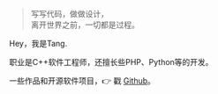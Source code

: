 > 写写代码，做做设计，  
> 离开世界之前，一切都是过程。

Hey，我是Tang.

职业是C++软件工程师，还擅长些PHP、Python等的开发。

一些作品和开源软件项目，👉 戳 [Github](http://github.com/tangyibo)。 
